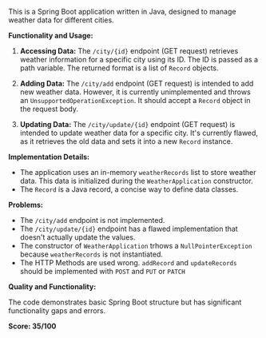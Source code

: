 This is a Spring Boot application written in Java, designed to manage weather data for different cities.

**Functionality and Usage:**

1.  **Accessing Data:** The `/city/{id}` endpoint (GET request) retrieves weather information for a specific city using its ID.  The ID is passed as a path variable. The returned format is a list of `Record` objects.

2.  **Adding Data:** The `/city/add` endpoint (GET request) is intended to add new weather data.  However, it is currently unimplemented and throws an `UnsupportedOperationException`. It should accept a `Record` object in the request body.

3.  **Updating Data:** The `/city/update/{id}` endpoint (GET request) is intended to update weather data for a specific city. It's currently flawed, as it retrieves the old data and sets it into a new `Record` instance.

**Implementation Details:**

*   The application uses an in-memory `weatherRecords` list to store weather data. This data is initialized during the `WeatherApplication` constructor.
*   The `Record` is a Java record, a concise way to define data classes.

**Problems:**

*   The `/city/add` endpoint is not implemented.
*   The `/city/update/{id}` endpoint has a flawed implementation that doesn't actually update the values.
*   The constructor of `WeatherApplication` trhows a `NullPointerException` because `weatherRecords` is not instantiated.
*   The HTTP Methods are used wrong. `addRecord` and `updateRecords` should be implemented with `POST` and `PUT` or `PATCH`

**Quality and Functionality:**

The code demonstrates basic Spring Boot structure but has significant functionality gaps and errors.

**Score: 35/100**
